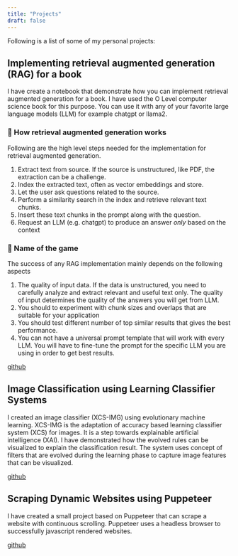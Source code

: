 ```yaml
---
title: "Projects"
draft: false
---
```


Following is a list of some of my personal projects:

## Implementing retrieval augmented generation (RAG) for a book

I have create a notebook that demonstrate how you can implement retrieval
augmented generation for a book. I have used the O Level computer science book
for this purpose. You can use it with any of your favorite large language models
(LLM) for example chatgpt or llama2.

### 🚀 How retrieval augmented generation works

Following are the high level steps needed for the implementation for retrieval
augmented generation.

1. Extract text from source. If the source is unstructured, like PDF, the
   extraction can be a challenge.
2. Index the extracted text, often as vector embeddings and store.
3. Let the user ask questions related to the source.
4. Perform a similarity search in the index and retrieve relevant text chunks.
5. Insert these text chunks in the prompt along with the question.
6. Request an LLM (e.g. chatgpt) to produce an answer _only_ based on the
   context

### 🧨 Name of the game

The success of any RAG implementation mainly depends on the following aspects

1. The quality of input data. If the data is unstructured, you need to carefully
   analyze and extract relevant and useful text only. The quality of input
   determines the quality of the answers you will get from LLM.
2. You should to experiment with chunk sizes and overlaps that are suitable for
   your application
3. You should test different number of top similar results that gives the best
   performance.
4. You can not have a universal prompt template that will work with every LLM.
   You will have to fine-tune the prompt for the specific LLM you are using in
   order to get best results.

[github](https://github.com/mamiriqbal1/rag_book_qa_prompt)

## Image Classification using Learning Classifier Systems

I created an image classifier (XCS-IMG) using evolutionary machine learning.
XCS-IMG is the adaptation of accuracy based learning classifier system (XCS) for
images. It is a step towards explainable artificial intelligence (XAI). I have
demonstrated how the evolved rules can be visualized to explain the
classification result. The system uses concept of filters that are evolved
during the learning phase to capture image features that can be visualized.

[github](https://github.com/mamiriqbal1/XCS-IMG)

## Scraping Dynamic Websites using Puppeteer

I have created a small project based on Puppeteer that can scrape a website with
continuous scrolling. Puppeteer uses a headless browser to successfully
javascript rendered websites.

[github](https://github.com/mamiriqbal1/continuous-scroll-scraping)
